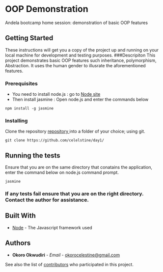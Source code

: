 # OOP Demonstration
Andela bootcamp home session: demonstration of basic OOP features

## Getting Started 
These instructions will get you a copy of the project up and running on your local machine for development and testing purposes.
###Descripiton
This project demonstrates basic OOP features such inheritance, polymorphism, Abstraction. It uses the human gender to illusrate the aforementioned features.
### Prerequisites
* You need to install node.js : go to [Node site](https://nodejs.org/en/download/) 
* Then install jasmine : Open  node.js and enter the commands below
```
npm install -g jasmine
```
### Installing
Clone the repository [repository ](https://github.com/celelstine/day1/) into a folder of your choice; using git.
```
git clone https://github.com/celelstine/day1/
```
## Running the tests
Ensure that you are on the same directory that conatains the application, enter the command below on node.js command prompt.
```
jasmine
```
### If any tests fail ensure that you are on the right directory. Contact the author for assistance.

## Built With

* [Node](https://nodejs.org/en/download/) - The Javascript framework used

## Authors

* **Okoro Okwudiri** - *Email* - [okorocelestine@gmail.com](okorocelestine@gmail.com)

See also the list of [contributors](https://github.com/celelstine/day1/contributors) who participated in this project.




